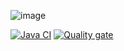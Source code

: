 ![image](https://user-images.githubusercontent.com/60598779/110347727-307a3400-8031-11eb-8e08-51b05493973a.png)



[![Java CI](https://github.com/Rubenvdbrink/cisq1-lingo/actions/workflows/build.yml/badge.svg)](https://github.com/Rubenvdbrink/cisq1-lingo/actions/workflows/build.yml)
[![Quality gate](https://sonarcloud.io/api/project_badges/quality_gate?project=Rubenvdbrink_cisq1-lingo)](https://sonarcloud.io/dashboard?id=Rubenvdbrink_cisq1-lingo)
